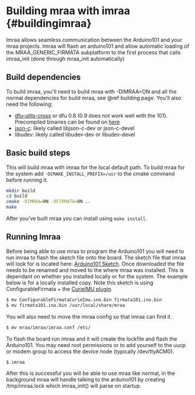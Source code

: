 # Building mraa with imraa	{#buildingimraa}
Imraa allows seamless communication between the Arduino101 and your mraa
projects. Imraa will flash an arduino101 and allow automatic loading of the
MRAA_GENERIC_FIRMATA subplatform to the first process that calls imraa_init
(done through mraa_init automatically)

## Build dependencies
To build imraa, you'll need to build mraa with -DIMRAA=ON and all the normal
dependencies for build mraa, see @ref building page.
You'll also need the following:
* [dfu-utils-cross](https://github.com/arduino/dfu-utils-cross) or dfu 0.8 (0.9
  does not work well with the 101). Precompiled binaries can be found on
  [here](https://github.com/01org/intel-arduino-tools)
* [json-c](https://github.com/json-c/json-c): likely called libjson-c-dev or
  json-c-devel
* libudev: likely called libudev-dev or libudev-devel

## Basic build steps
This will build mraa with imraa for the local default path. To build mraa for
the system add `-DCMAKE_INSTALL_PREFIX=/usr` to the cmake command before
running it.

```bash
mkdir build
cd build
cmake -DIMRAA=ON -DFIRMATA=ON ..
make
```

After you've built mraa you can install using `make install`.

## Running Imraa
Before being able to use mraa to program the Arduino101 you will need to run
imraa to flash the sketch file onto the board. The sketch file that imraa will
look for is located here: [Arduino101 Sketch](http://iotdk.intel.com/misc/ConfigurableFirmataCurieImu.ino.bin).
Once downloaded the file needs to be renamed and moved to the where mraa was
installed. This is dependant on whether you installed locally or for the
system. The example below is for a locally installed copy. Note this sketch is
using ConfigurableFirmata + the [CurieIMU plugin](https://github.com/intel-iot-devkit/FirmataCurieIMU).


```bash
$ mv ConfigurableFirmataCurieImu.ino.bin firmata101.ino.bin
$ mv firmata101.ino.bin /usr/local/share/mraa
```

You will also need to move the imraa config so that imraa can find it.
```bash
$ mv mraa/imraa/imraa.conf /etc/
```

To flash the board run imraa and it will create the lockfile and flash the
Arduino101. You may need root permissions or to add yourself to the uucp or
modem group to access the device node (typically /dev/ttyACM0).
```
$ imraa
```

After this is successful you will be able to use mraa like normal, in the
background mraa will handle talking to the arduino101 by creating
/tmp/imraa.lock which imraa_init() will parse on startup.

